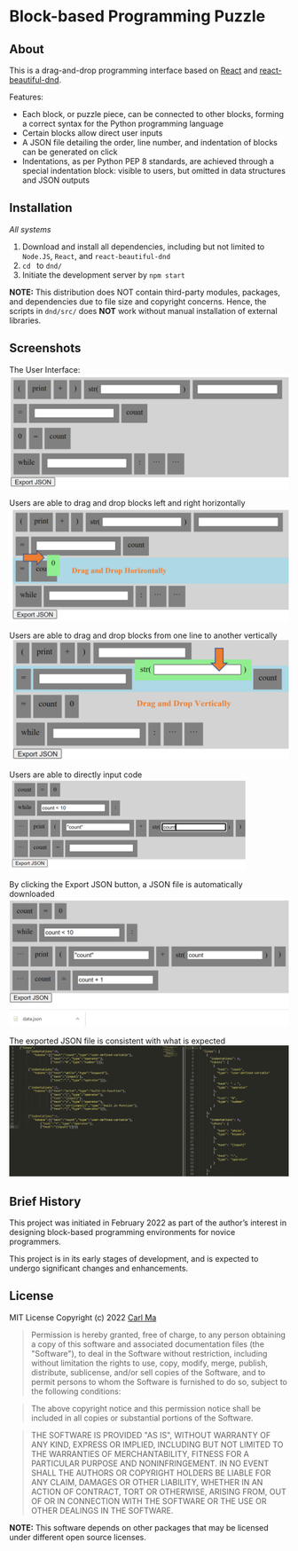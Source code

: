 # Block-based Programming Puzzle

## About
This is a drag-and-drop programming interface based on [React](https://reactjs.org/) and [react-beautiful-dnd](https://github.com/atlassian/react-beautiful-dnd). 

Features:
* Each block, or puzzle piece, can be connected to other blocks, forming a correct syntax for the Python programming language 
* Certain blocks allow direct user inputs
* A JSON file detailing the order, line number, and indentation of blocks can be generated on click
* Indentations, as per Python PEP 8 standards, are achieved through a special indentation block: visible to users, but omitted in data structures and JSON outputs

## Installation

*All systems*
1. Download and install all dependencies, including but not limited to `Node.JS`, `React`, and `react-beautiful-dnd`
1. `cd ` to `dnd/`
1. Initiate the development server by `npm start`

**NOTE:** This distribution does NOT contain third-party modules, packages, and dependencies due to file size and copyright concerns. Hence, the scripts in `dnd/src/` does **NOT** work without manual installation of external libraries.

## Screenshots

The User Interface:
![ScreenShot](pics/ui.png "User Interface")

Users are able to drag and drop blocks left and right horizontally
![ScreenShot](pics/dnd_horizontal.png "Horizontal Drag and Drop of Blocks")

Users are able to drag and drop blocks from one line to another vertically
![ScreenShot](pics/dnd_vertical.png "Vertical Drag and Drop of Blocks")

Users are able to directly input code
![ScreenShot](pics/user_input.png "Input Box for Direct User Input")

By clicking the Export JSON button, a JSON file is automatically downloaded
![ScreenShot](pics/json_output.png "Exported JSON File")

The exported JSON file is consistent with what is expected
![ScreenShot](pics/json_comparision.png "Comparing the Exported and Expected JSON File")
 

## Brief History
This project was initiated in February 2022 as part of the author’s interest in designing block-based programming environments for novice programmers.

This project is in its early stages of development, and is expected to undergo significant changes and enhancements.

## License

MIT License
Copyright (c) 2022 [Carl Ma](https://github.com/macarl08)

> Permission is hereby granted, free of charge, to any person obtaining a copy
> of this software and associated documentation files (the "Software"), to deal
> in the Software without restriction, including without limitation the rights
> to use, copy, modify, merge, publish, distribute, sublicense, and/or sell
> copies of the Software, and to permit persons to whom the Software is
> furnished to do so, subject to the following conditions:

> The above copyright notice and this permission notice shall be included in all
> copies or substantial portions of the Software.

> THE SOFTWARE IS PROVIDED "AS IS", WITHOUT WARRANTY OF ANY KIND, EXPRESS OR
> IMPLIED, INCLUDING BUT NOT LIMITED TO THE WARRANTIES OF MERCHANTABILITY,
> FITNESS FOR A PARTICULAR PURPOSE AND NONINFRINGEMENT. IN NO EVENT SHALL THE
> AUTHORS OR COPYRIGHT HOLDERS BE LIABLE FOR ANY CLAIM, DAMAGES OR OTHER
> LIABILITY, WHETHER IN AN ACTION OF CONTRACT, TORT OR OTHERWISE, ARISING FROM,
> OUT OF OR IN CONNECTION WITH THE SOFTWARE OR THE USE OR OTHER DEALINGS IN THE
> SOFTWARE.

**NOTE:** This software depends on other packages that may be licensed under different open source licenses.
